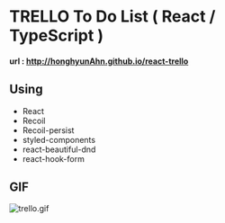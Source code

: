# TRELLO To Do List ( React / TypeScript )

#### url : http://honghyunAhn.github.io/react-trello

## Using

- React
- Recoil
- Recoil-persist
- styled-components
- react-beautiful-dnd
- react-hook-form

## GIF

![trello.gif](attachment:a5727525-7c63-4c0e-be74-9cbc50402a42:trello.gif)
